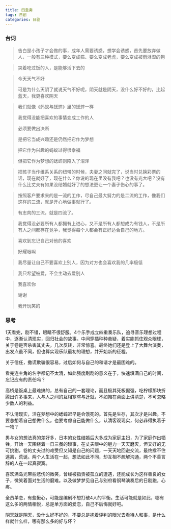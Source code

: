 ```yaml
---
title: 四重奏 
tags: 日剧
categories: 日剧
---
```


### 台词

> 告白是小孩子才会做的事，成年人需要诱惑，想学会诱惑，首先要放弃做人，一般有三种模式，要么变成猫、要么变成老虎，要么变成被雨淋湿的狗



> 哭着吃过饭的人，是能够活下去的



>今天天气不好
>
>可是为什么天阴了就说天气不好呢，阴天就是阴天，没什么好不好的，比起蓝天，我更喜欢阴天



> 我们就像《蚂蚁与蟋蟀》里的蟋蟀一样
>
> 我觉得没能把喜欢的事情变成工作的人
>
> 必须要做出决断
>
> 是把它当成兴趣还是仍然把它作为梦想 
>
> 把它作为兴趣的蚂蚁过得很幸福
>
> 但把它作为梦想的蟋蟀则陷入了沼泽



> 把孩子当作维系关系的纽带的时候，夫妻之间就完了，说当时兑换彩票的话，现在就好了，现在什么？你说的现在里没有我吧？也没有光大吧？没有什么比丈夫有如果没结婚就好了的想法更让一个妻子伤心的事了。



> 按照客户要求来的是一流的工作，尽自己最大努力的是二流的工作，像我们这样的三流，就是开心地做事就行了。
>
> 有志向的三流，就是四流了。



>我觉得没必要所有人都拥有上进心，又不是所有人都想成为有钱人，不是所有人之间都存在竞争，我觉得每个人都会有正好适合自己的地方。



> 喜欢到忘记自己对他的喜欢
>
> 好耀眼啊



> 我尽量让自己不要喜欢上别人，因为对方也会喜欢我的几率极低



> 我只希望被爱，不会主动去爱别人



> 我喜欢你
>
> 谢谢
>
> 我开玩笑的

### 思考

1天看完，剧不错，眼睛不很舒服。4个乐手成立四重奏乐队，追寻音乐理想过程中，逐渐认清现实，回归社会的故事。中间穿插种种悬疑，着实能抓住观众眼球，关于卷是否杀害其丈夫，几次反转，非常惊喜。最终她们还是登上了大舞台演奏，出发点虽不同，但也算实现乐队最初的理想，并开始新的征程。

关于信任，撒谎欺骗很容易，过后如何与自己的和谐才是最困难的。

看完连主角的名字都记不太清，如此强度刷剧的意义在于，快速填满自己的时间，忘记应有的责任吗？

高桥是饭桌上最难搞的，总有自己的一套理论，而且极其死板倔强，吃柠檬那块折腾出许多事来，人与人之间的互相寒暄与迁就，不如摊在桌面上讲清楚，不可忽略少数人的利益。

不认清现实，活在梦想中的蟋蟀迟早是会饿死的。首先是生存，其次才是兴趣。不要总想着自己想做什么，也要考虑自己能做什么，认清客观现实，何必非得执着于一物？

男与女的想法真的差好多，日本的女性结婚后大多成为家庭主妇，为了家庭作出牺牲，开始一天围绕着一日三餐的琐事，在丈夫眼中的魅力一天天磨灭，但又好的无可挑剔，卷的丈夫过的难受但又知是自己的问题，一天天地回避交流，最终撑不住逃离，荒诞。两个人生活在一起，想法如此不同，却互相不疏解沟通，两个不善言辞的人在一起真寂寞。

喜欢满岛光带些悲伤的微笑，曾经被指责被孤立的遭遇，还能成长为这样善良的女子，微笑着面对生活的磨难。以及做梦梦见自己与别府看钢琴演奏后的日剧跑，心疼。

全员单恋，有些揪心，可能是编剧不想打破4人的平衡。生活可能就是如此，哪有这么多的两情相悦，总是单方面的爱恋，自己不后悔就好吧。

阴天就是阴天，没什么好不好的，不要总是抱着评判的眼光去看待人和事，是什么样就什么样，哪有那么多的好与坏？

